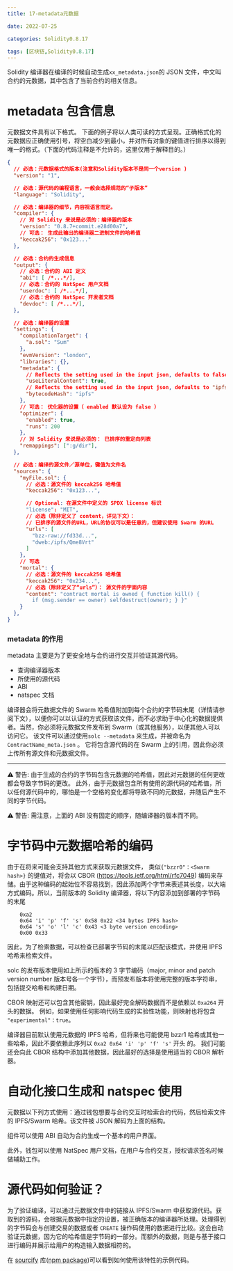 ```yaml
---
title: 17-metadata元数据

date: 2022-07-25	

categories: Solidity0.8.17	

tags: [区块链,Solidity0.8.17]
---	
```


Solidity 编译器在编译的时候自动生成`xx_metadata.json`的 JSON 文件，中文叫合约的元数据，其中包含了当前合约的相关信息。

# metadata 包含信息

元数据文件具有以下格式。 下面的例子将以人类可读的方式呈现。正确格式化的元数据应正确使用引号，将空白减少到最小，并对所有对象的键值进行排序以得到唯一的格式。（下面的代码注释是不允许的，这里仅用于解释目的。）

```json
{
  // 必选：元数据格式的版本(注意和Solidity版本不是同一个version )
  "version": "1",

  // 必选：源代码的编程语言，一般会选择规范的“子版本”
  "language": "Solidity",

  // 必选：编译器的细节，内容视语言而定。
  "compiler": {
    // 对 Solidity 来说是必须的：编译器的版本
    "version": "0.8.7+commit.e28d00a7",
    // 可选： 生成此输出的编译器二进制文件的哈希值
    "keccak256": "0x123..."
  },

  // 必选：合约的生成信息
  "output": {
    // 必选：合约的 ABI 定义
    "abi": [ /*...*/],
    // 必选：合约的 NatSpec 用户文档
    "userdoc": [ /*...*/],
    // 必选：合约的 NatSpec 开发者文档
    "devdoc": [ /*...*/],
  },

  // 必选：编译器的设置
  "settings": {
    "compilationTarget": {
      "a.sol": "Sum"
    },
    "evmVersion": "london",
    "libraries": {},
    "metadata": {
      // Reflects the setting used in the input json, defaults to false
      "useLiteralContent": true,
      // Reflects the setting used in the input json, defaults to "ipfs"
      "bytecodeHash": "ipfs"
    },
    // 可选： 优化器的设置（ enabled 默认设为 false ）
    "optimizer": {
      "enabled": true,
      "runs": 200
    },
    // 对 Solidity 来说是必须的： 已排序的重定向列表
    "remappings": [":g/dir"],
  },

  // 必选：编译的源文件／源单位，键值为文件名
  "sources": {
    "myFile.sol": {
      // 必选：源文件的 keccak256 哈希值
      "keccak256": "0x123...",

      // Optional: 在源文件中定义的 SPDX license 标识
      "license": "MIT",
      // 必选（除非定义了 content，详见下文）：
      // 已排序的源文件的URL，URL的协议可以是任意的，但建议使用 Swarm 的URL
      "urls": [
        "bzz-raw://fd33d...",
        "dweb:/ipfs/Qme8Vrt"
      ]
    },
    // 可选
    "mortal": {
      // 必选：源文件的 keccak256 哈希值
      "keccak256": "0x234...",
      // 必选（除非定义了“urls”）： 源文件的字面内容
      "content": "contract mortal is owned { function kill() {
        if (msg.sender == owner) selfdestruct(owner); } }"
    }
  },
}
```

### metadata 的作用

metadata 主要是为了更安全地与合约进行交互并验证其源代码。

- 查询编译器版本
- 所使用的源代码
- ABI
- natspec 文档

编译器会将元数据文件的 Swarm 哈希值附加到每个合约的字节码末尾（详情请参阅下文），以便你可以以认证的方式获取该文件，而不必求助于中心化的数据提供者。当然，你必须将元数据文件发布到 Swarm（或其他服务），以便其他人可以访问它。 该文件可以通过使用`solc --metadata` 来生成，并被命名为 `ContractName_meta.json` 。 它将包含源代码的在 Swarm 上的引用，因此你必须上传所有源文件和元数据文件。

------

⚠️ 警告: 由于生成的合约的字节码包含元数据的哈希值，因此对元数据的任何更改都会导致字节码的更改。
此外，由于元数据包含所有使用的源代码的哈希值，所以任何源代码中的，哪怕是一个空格的变化都将导致不同的元数据，并随后产生不同的字节代码。

⚠️ 警告: 需注意，上面的 ABI 没有固定的顺序，随编译器的版本而不同。

# 字节码中元数据哈希的编码

由于在将来可能会支持其他方式来获取元数据文件， 类似`{"bzzr0"：<Swarm hash>}` 的键值对，将会以
CBOR (https://tools.ietf.org/html/rfc7049) 编码来存储。由于这种编码的起始位不容易找到，因此添加两个字节来表述其长度，以大端方式编码。所以，当前版本的 Solidity 编译器，将以下内容添加到部署的字节码的末尾

```
    0xa2
    0x64 'i' 'p' 'f' 's' 0x58 0x22 <34 bytes IPFS hash>
    0x64 's' 'o' 'l' 'c' 0x43 <3 byte version encoding>
    0x00 0x33
```

因此，为了检索数据，可以检查已部署字节码的末尾以匹配该模式，并使用 IPFS 哈希来检索文件。

solc 的发布版本使用如上所示的版本的 3 字节编码（major, minor and patch version number 版本号各一个字节），而预发布版本将使用完整的版本字符串，包括提交哈希和构建日期。

CBOR 映射还可以包含其他密钥，因此最好完全解码数据而不是依赖以 `0xa264` 开头的数据。 例如，如果使用任何影响代码生成的实验性功能，则映射也将包含 `"experimental"：true`。

编译器目前默认使用元数据的 IPFS 哈希，但将来也可能使用 bzzr1 哈希或其他一些哈希，因此不要依赖此序列以 `0xa2 0x64 'i' 'p' 'f' 's'` 开头 的。 我们可能还会向此 CBOR 结构中添加其他数据，因此最好的选择是使用适当的 CBOR 解析器。

# 自动化接口生成和 natspec 使用

元数据以下列方式使用：通过钱包想要与合约交互时检索合约代码，然后检索文件的 IPFS/Swarm 哈希。该文件被 JSON 解码为上面的结构。

组件可以使用 ABI 自动为合约生成一个基本的用户界面。

此外，钱包可以使用 NatSpec 用户文档，在用户与合约交互，授权请求签名时候做辅助工作。

# 源代码如何验证？

为了验证编译，可以通过元数据文件中的链接从 IPFS/Swarm 中获取源代码。获取到的源码，会根据元数据中指定的设置，被正确版本的编译器所处理。处理得到的字节码会与创建交易的数据或者 `CREATE` 操作码使用的数据进行比较。这会自动验证元数据，因为它的哈希值是字节码的一部分。而额外的数据，则是与基于接口进行编码并展示给用户的构造输入数据相符的。

在 [sourcify](https://github.com/ethereum/sourcify) 库([npm package](https://www.npmjs.com/package/source-verify))可以看到如何使用该特性的示例代码。
